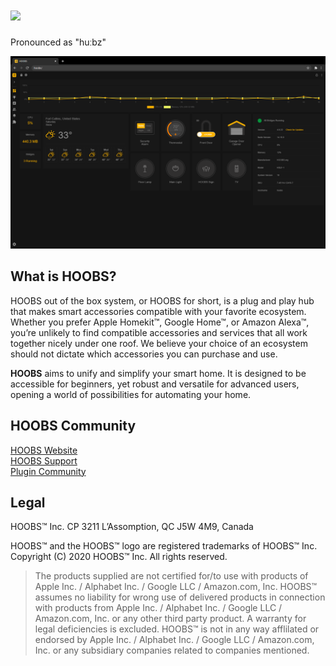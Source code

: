 # ![](https://raw.githubusercontent.com/hoobs-org/HOOBS/master/docs/logo.png)

Pronounced as "huːbz"

![](https://raw.githubusercontent.com/hoobs-org/HOOBS/development/screenshot.png)

## What is HOOBS?
HOOBS out of the box system, or HOOBS for short, is a plug and play hub that makes smart accessories compatible with your favorite ecosystem. Whether you prefer Apple Homekit™, Google Home™, or Amazon Alexa™, you’re unlikely to find compatible accessories and services that all work together nicely under one roof. We believe your choice of an ecosystem should not dictate which accessories you can purchase and use.

**HOOBS** aims to unify and simplify your smart home. It is designed to be accessible for beginners, yet robust and versatile for advanced users, opening a world of possibilities for automating your home.

## HOOBS Community
[HOOBS Website](https://hoobs.org)  
[HOOBS Support](https://support.hoobs.org)  
[Plugin Community](https://plugins.hoobs.org)  

## Legal
HOOBS™ Inc. CP 3211 L’Assomption, QC J5W 4M9, Canada

HOOBS™ and the HOOBS™ logo are registered trademarks of HOOBS™ Inc.  
Copyright (C) 2020 HOOBS™ Inc. All rights reserved.

> The products supplied are not certified for/to use with products of Apple Inc. / Alphabet Inc. / Google LLC / Amazon.com, Inc. HOOBS™ assumes no liability for wrong use of delivered products in connection with products from Apple Inc. / Alphabet Inc. / Google LLC / Amazon.com, Inc. or any other third party product. A warranty for legal deficiencies is excluded. HOOBS™ is not in any way afflilated or endorsed by Apple Inc. / Alphabet Inc. / Google LLC / Amazon.com, Inc. or any subsidiary companies related to companies mentioned.
